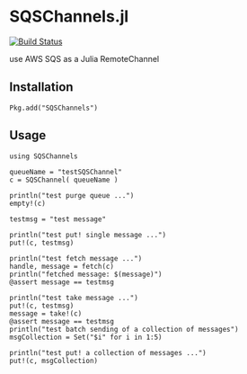 SQSChannels.jl
===============
[![Build Status](https://travis-ci.org/seung-lab/SQSChannels.jl.svg?branch=master)](https://travis-ci.org/seung-lab/SQSChannels.jl)

use AWS SQS as a Julia RemoteChannel

## Installation
    Pkg.add("SQSChannels")

## Usage
```
using SQSChannels

queueName = "testSQSChannel"
c = SQSChannel( queueName )

println("test purge queue ...")
empty!(c)

testmsg = "test message"

println("test put! single message ...")
put!(c, testmsg)

println("test fetch message ...")
handle, message = fetch(c)
println("fetched message: $(message)")
@assert message == testmsg

println("test take message ...")
put!(c, testmsg)
message = take!(c)
@assert message == testmsg
println("test batch sending of a collection of messages")
msgCollection = Set("$i" for i in 1:5)

println("test put! a collection of messages ...")
put!(c, msgCollection)
```
